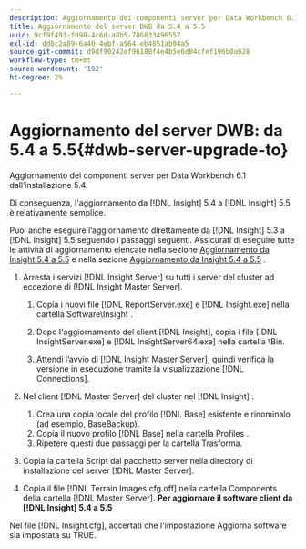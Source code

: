 ```yaml
---
description: Aggiornamento dei componenti server per Data Workbench 6.1 dall’installazione 5.4.
title: Aggiornamento del server DWB da 5.4 a 5.5
uuid: 9cf9f493-f098-4c6d-a8b5-786833496557
exl-id: dd8c2a89-6a40-4ebf-a964-eb4851ab94a5
source-git-commit: d9df90242ef96188f4e4b5e6d04cfef196b0a628
workflow-type: tm+mt
source-wordcount: '192'
ht-degree: 2%

---
```


# Aggiornamento del server DWB: da 5.4 a 5.5{#dwb-server-upgrade-to}

Aggiornamento dei componenti server per Data Workbench 6.1 dall’installazione 5.4.

Di conseguenza, l&#39;aggiornamento da [!DNL Insight] 5.4 a [!DNL Insight] 5.5 è relativamente semplice.

Puoi anche eseguire l’aggiornamento direttamente da [!DNL Insight] 5.3 a [!DNL Insight] 5.5 seguendo i passaggi seguenti. Assicurati di eseguire tutte le attività di aggiornamento elencate nella sezione [Aggiornamento da Insight 5.4 a 5.5](../../../../home/c-inst-svr/c-upgrd-uninst-sftwr/c-upgrd-sftwr/t-upgrd-to-5.5.md#task-b581e47952e941158d52db3e68f076b9) e nella sezione [Aggiornamento da Insight 5.4 a 5.5](../../../../home/c-inst-svr/c-upgrd-uninst-sftwr/c-upgrd-sftwr/t-upgrd-to-5.5.md#task-b581e47952e941158d52db3e68f076b9) .

1. Arresta i servizi [!DNL Insight Server] su tutti i server del cluster ad eccezione di [!DNL Insight Master Server].

   1. Copia i nuovi file [!DNL ReportServer.exe] e [!DNL Insight.exe] nella cartella Software\Insight .

   1. Dopo l&#39;aggiornamento del client [!DNL Insight], copia i file [!DNL InsightServer.exe] e [!DNL InsightServer64.exe] nella cartella \Bin.

   1. Attendi l’avvio di [!DNL Insight Master Server], quindi verifica la versione in esecuzione tramite la visualizzazione [!DNL Connections].

1. Nel client [!DNL Master Server] del cluster nel [!DNL Insight] :

   1. Crea una copia locale del profilo [!DNL Base] esistente e rinominalo (ad esempio, BaseBackup).
   1. Copia il nuovo profilo [!DNL Base] nella cartella Profiles .
   1. Ripetere questi due passaggi per la cartella Trasforma.

1. Copia la cartella Script dal pacchetto server nella directory di installazione del server [!DNL Master Server].
1. Copia il file [!DNL Terrain Images.cfg.off] nella cartella Components della cartella [!DNL Master Server].
   **Per aggiornare il software client da  [!DNL Insight] 5.4 a 5.5**

Nel file [!DNL Insight.cfg], accertati che l&#39;impostazione Aggiorna software sia impostata su TRUE.
